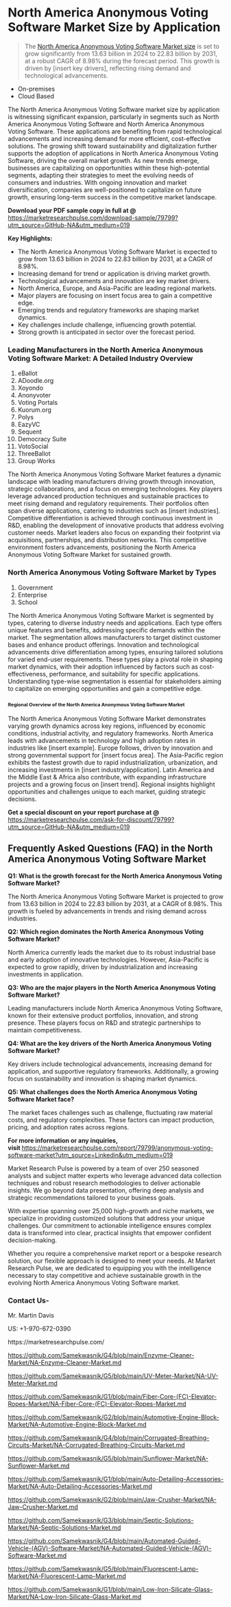 <h1>North America Anonymous Voting Software Market&nbsp;Size by Application</h1><blockquote><p>The <a href="https://marketresearchpulse.com/download-sample/79799?utm_source=GitHub-NA&amp;utm_medium=019">North America Anonymous Voting Software Market size</a> is set to grow significantly from 13.63 billion in 2024 to 22.83 billion by 2031, at a robust CAGR of 8.98% during the forecast period. This growth is driven by [insert key drivers], reflecting rising demand and technological advancements.</p></blockquote><ul><li>On-premises<li> Cloud Based</li></ul><p>The North America Anonymous Voting Software market size by application is witnessing significant expansion, particularly in segments such as North America Anonymous Voting Software and North America Anonymous Voting Software. These applications are benefiting from rapid technological advancements and increasing demand for more efficient, cost-effective solutions. The growing shift toward sustainability and digitalization further supports the adoption of applications in North America Anonymous Voting Software, driving the overall market growth. As new trends emerge, businesses are capitalizing on opportunities within these high-potential segments, adapting their strategies to meet the evolving needs of consumers and industries. With ongoing innovation and market diversification, companies are well-positioned to capitalize on future growth, ensuring long-term success in the competitive market landscape.</p><p><strong>Download your PDF sample copy in full at @ </strong><a href="https://marketresearchpulse.com/download-sample/79799?utm_source=GitHub-NA&amp;utm_medium=019">https://marketresearchpulse.com/download-sample/79799?utm_source=GitHub-NA&amp;utm_medium=019</a></p><p><strong>Key Highlights: </strong></p><ul><li>The North America Anonymous Voting Software Market is expected to grow from 13.63 billion in 2024 to 22.83 billion by 2031, at a CAGR of 8.98%.</li><li>Increasing demand for trend or application is driving market growth.</li><li>Technological advancements and innovation are key market drivers.</li><li>North America, Europe, and Asia-Pacific are leading regional markets.</li><li>Major players are focusing on insert focus area to gain a competitive edge.</li><li>Emerging trends and regulatory frameworks are shaping market dynamics.</li><li>Key challenges include challenge, influencing growth potential.</li><li>Strong growth is anticipated in sector over the forecast period.</li></ul><h3>Leading Manufacturers in the North America Anonymous Voting Software Market: A Detailed Industry Overview</h3><ol><li>eBallot</li><li>ADoodle.org</li><li>Xoyondo</li><li>Anonyvoter</li><li>Voting Portals</li><li>Kuorum.org</li><li>Polys</li><li>EazyVC</li><li>Sequent</li><li>Democracy Suite</li><li>VotoSocial</li><li>ThreeBallot</li><li>Group Works</li></ol><div class="flex max-w-full flex-col flex-grow"><div class="min-h-8 text-message flex w-full flex-col items-end gap-2 whitespace-normal break-words [.text-message+&amp;]:mt-5" dir="auto" data-message-author-role="assistant" data-message-id="fd8432e4-4910-450d-b182-61b7bfb0a01f" data-message-model-slug="gpt-4o"><div class="flex w-full flex-col gap-1 empty:hidden first:pt-[3px]"><div class="markdown prose w-full break-words dark:prose-invert light"><p>The North America Anonymous Voting Software Market features a dynamic landscape with leading manufacturers driving growth through innovation, strategic collaborations, and a focus on emerging technologies. Key players leverage advanced production techniques and sustainable practices to meet rising demand and regulatory requirements. Their portfolios often span diverse applications, catering to industries such as [insert industries]. Competitive differentiation is achieved through continuous investment in R&amp;D, enabling the development of innovative products that address evolving customer needs. Market leaders also focus on expanding their footprint via acquisitions, partnerships, and distribution networks. This competitive environment fosters advancements, positioning the North America Anonymous Voting Software Market for sustained growth.</p></div></div></div></div><h3>North America Anonymous Voting Software Market by Types</h3><ol><li>Government<li> Enterprise<li> School</li></ol><div class="flex max-w-full flex-col flex-grow"><div class="min-h-8 text-message flex w-full flex-col items-end gap-2 whitespace-normal break-words [.text-message+&amp;]:mt-5" dir="auto" data-message-author-role="assistant" data-message-id="084470be-0bb7-4664-bddf-5156b4f41249" data-message-model-slug="gpt-4o-mini"><div class="flex w-full flex-col gap-1 empty:hidden first:pt-[3px]"><div class="markdown prose w-full break-words dark:prose-invert light"><p>The North America Anonymous Voting Software Market is segmented by types, catering to diverse industry needs and applications. Each type offers unique features and benefits, addressing specific demands within the market. The segmentation allows manufacturers to target distinct customer bases and enhance product offerings. Innovation and technological advancements drive differentiation among types, ensuring tailored solutions for varied end-user requirements. These types play a pivotal role in shaping market dynamics, with their adoption influenced by factors such as cost-effectiveness, performance, and suitability for specific applications. Understanding type-wise segmentation is essential for stakeholders aiming to capitalize on emerging opportunities and gain a competitive edge.</p></div></div></div></div><h3><span style="font-size: 11px;">Regional Overview of the North America Anonymous Voting Software Market</span></h3><div class="flex max-w-full flex-col flex-grow"><div class="min-h-8 text-message flex w-full flex-col items-end gap-2 whitespace-normal break-words [.text-message+&amp;]:mt-5" dir="auto" data-message-author-role="assistant" data-message-id="e9038762-ce64-4e30-91c9-9bd413514231" data-message-model-slug="gpt-4o-mini"><div class="flex w-full flex-col gap-1 empty:hidden first:pt-[3px]"><div class="markdown prose w-full break-words dark:prose-invert light"><p>The North America Anonymous Voting Software Market demonstrates varying growth dynamics across key regions, influenced by economic conditions, industrial activity, and regulatory frameworks. North America leads with advancements in technology and high adoption rates in industries like [insert example]. Europe follows, driven by innovation and strong governmental support for [insert focus area]. The Asia-Pacific region exhibits the fastest growth due to rapid industrialization, urbanization, and increasing investments in [insert industry/application]. Latin America and the Middle East &amp; Africa also contribute, with expanding infrastructure projects and a growing focus on [insert trend]. Regional insights highlight opportunities and challenges unique to each market, guiding strategic decisions.</p></div></div></div></div><p><strong>Get a special discount on your report purchase at @ </strong><a href="https://marketresearchpulse.com/ask-for-discount/79799?utm_source=GitHub-NA&amp;utm_medium=019">https://marketresearchpulse.com/ask-for-discount/79799?utm_source=GitHub-NA&amp;utm_medium=019</a></p><h2>Frequently Asked Questions (FAQ) in the North America Anonymous Voting Software Market</h2><p><strong>Q1: What is the growth forecast for the North America Anonymous Voting Software Market?</strong></p><p>The North America Anonymous Voting Software Market is projected to grow from 13.63 billion in 2024 to 22.83 billion by 2031, at a CAGR of 8.98%. This growth is fueled by advancements in trends and rising demand across industries.</p><p><strong>Q2: Which region dominates the North America Anonymous Voting Software Market?</strong></p><p>North America currently leads the market due to its robust industrial base and early adoption of innovative technologies. However, Asia-Pacific is expected to grow rapidly, driven by industrialization and increasing investments in application.</p><p><strong>Q3: Who are the major players in the North America Anonymous Voting Software Market?</strong></p><p>Leading manufacturers include North America Anonymous Voting Software, known for their extensive product portfolios, innovation, and strong presence. These players focus on R&amp;D and strategic partnerships to maintain competitiveness.</p><p><strong>Q4: What are the key drivers of the North America Anonymous Voting Software Market?</strong></p><p>Key drivers include technological advancements, increasing demand for application, and supportive regulatory frameworks. Additionally, a growing focus on sustainability and innovation is shaping market dynamics.</p><p><strong>Q5: What challenges does the North America Anonymous Voting Software Market face?</strong></p><p>The market faces challenges such as challenge, fluctuating raw material costs, and regulatory complexities. These factors can impact production, pricing, and adoption rates across regions.</p><p><strong>For more information or any inquiries, visit&nbsp;</strong><a href="https://marketresearchpulse.com/report/79799/anonymous-voting-software-market?utm_source=Linkedin&utm_medium=019">https://marketresearchpulse.com/report/79799/anonymous-voting-software-market?utm_source=Linkedin&utm_medium=019</a></p><p>Market Research Pulse is powered by a team of over 250 seasoned analysts and subject matter experts who leverage advanced data collection techniques and robust research methodologies to deliver actionable insights. We go beyond data presentation, offering deep analysis and strategic recommendations tailored to your business goals.</p><p>With expertise spanning over 25,000 high-growth and niche markets, we specialize in providing customized solutions that address your unique challenges. Our commitment to actionable intelligence ensures complex data is transformed into clear, practical insights that empower confident decision-making.</p><p>Whether you require a comprehensive market report or a bespoke research solution, our flexible approach is designed to meet your needs. At Market Research Pulse, we are dedicated to equipping you with the intelligence necessary to stay competitive and achieve sustainable growth in the evolving North America Anonymous Voting Software market.</p><h3><strong>Contact Us-</strong></h3><p>Mr. Martin Davis</p><p>US: +1-970-672-0390</p><p>https://marketresearchpulse.com/</p><p><a href="https://github.com/Samekwasnik/G4/blob/main/Enzyme-Cleaner-Market/NA-Enzyme-Cleaner-Market.md">https://github.com/Samekwasnik/G4/blob/main/Enzyme-Cleaner-Market/NA-Enzyme-Cleaner-Market.md</a></p><p><a href="https://github.com/Samekwasnik/G5/blob/main/UV-Meter-Market/NA-UV-Meter-Market.md">https://github.com/Samekwasnik/G5/blob/main/UV-Meter-Market/NA-UV-Meter-Market.md</a></p><p><a href="https://github.com/Samekwasnik/G1/blob/main/Fiber-Core-(FC)-Elevator-Ropes-Market/NA-Fiber-Core-(FC)-Elevator-Ropes-Market.md">https://github.com/Samekwasnik/G1/blob/main/Fiber-Core-(FC)-Elevator-Ropes-Market/NA-Fiber-Core-(FC)-Elevator-Ropes-Market.md</a></p><p><a href="https://github.com/Samekwasnik/G2/blob/main/Automotive-Engine-Block-Market/NA-Automotive-Engine-Block-Market.md">https://github.com/Samekwasnik/G2/blob/main/Automotive-Engine-Block-Market/NA-Automotive-Engine-Block-Market.md</a></p><p><a href="https://github.com/Samekwasnik/G4/blob/main/Corrugated-Breathing-Circuits-Market/NA-Corrugated-Breathing-Circuits-Market.md">https://github.com/Samekwasnik/G4/blob/main/Corrugated-Breathing-Circuits-Market/NA-Corrugated-Breathing-Circuits-Market.md</a></p><p><a href="https://github.com/Samekwasnik/G5/blob/main/Sunflower-Market/NA-Sunflower-Market.md">https://github.com/Samekwasnik/G5/blob/main/Sunflower-Market/NA-Sunflower-Market.md</a></p><p><a href="https://github.com/Samekwasnik/G1/blob/main/Auto-Detailing-Accessories-Market/NA-Auto-Detailing-Accessories-Market.md">https://github.com/Samekwasnik/G1/blob/main/Auto-Detailing-Accessories-Market/NA-Auto-Detailing-Accessories-Market.md</a></p><p><a href="https://github.com/Samekwasnik/G2/blob/main/Jaw-Crusher-Market/NA-Jaw-Crusher-Market.md">https://github.com/Samekwasnik/G2/blob/main/Jaw-Crusher-Market/NA-Jaw-Crusher-Market.md</a></p><p><a href="https://github.com/Samekwasnik/G3/blob/main/Septic-Solutions-Market/NA-Septic-Solutions-Market.md">https://github.com/Samekwasnik/G3/blob/main/Septic-Solutions-Market/NA-Septic-Solutions-Market.md</a></p><p><a href="https://github.com/Samekwasnik/G4/blob/main/Automated-Guided-Vehicle-(AGV)-Software-Market/NA-Automated-Guided-Vehicle-(AGV)-Software-Market.md">https://github.com/Samekwasnik/G4/blob/main/Automated-Guided-Vehicle-(AGV)-Software-Market/NA-Automated-Guided-Vehicle-(AGV)-Software-Market.md</a></p><p><a href="https://github.com/Samekwasnik/G5/blob/main/Fluorescent-Lamp-Market/NA-Fluorescent-Lamp-Market.md">https://github.com/Samekwasnik/G5/blob/main/Fluorescent-Lamp-Market/NA-Fluorescent-Lamp-Market.md</a></p><p><a href="https://github.com/Samekwasnik/G1/blob/main/Low-Iron-Silicate-Glass-Market/NA-Low-Iron-Silicate-Glass-Market.md">https://github.com/Samekwasnik/G1/blob/main/Low-Iron-Silicate-Glass-Market/NA-Low-Iron-Silicate-Glass-Market.md</a></p>

